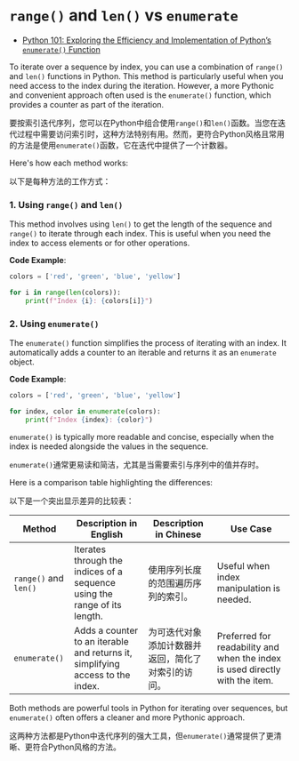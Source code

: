 # `range()` and `len()` vs `enumerate`
- [Python 101: Exploring the Efficiency and Implementation of Python’s `enumerate()` Function](https://codebitwave.com/python-101-exploring-the-efficiency-and-implementation-of-pythons-enumerate-function/)
  
To iterate over a sequence by index, you can use a combination of `range()` and `len()` functions in Python. This method is particularly useful when you need access to the index during the iteration. However, a more Pythonic and convenient approach often used is the `enumerate()` function, which provides a counter as part of the iteration.

要按索引迭代序列，您可以在Python中组合使用`range()`和`len()`函数。当您在迭代过程中需要访问索引时，这种方法特别有用。然而，更符合Python风格且常用的方法是使用`enumerate()`函数，它在迭代中提供了一个计数器。

Here's how each method works:

以下是每种方法的工作方式：

### 1. Using `range()` and `len()`

This method involves using `len()` to get the length of the sequence and `range()` to iterate through each index. This is useful when you need the index to access elements or for other operations.

**Code Example**:

```python
colors = ['red', 'green', 'blue', 'yellow']

for i in range(len(colors)):
    print(f"Index {i}: {colors[i]}")
```

### 2. Using `enumerate()`

The `enumerate()` function simplifies the process of iterating with an index. It automatically adds a counter to an iterable and returns it as an `enumerate` object.

**Code Example**:

```python
colors = ['red', 'green', 'blue', 'yellow']

for index, color in enumerate(colors):
    print(f"Index {index}: {color}")
```

`enumerate()` is typically more readable and concise, especially when the index is needed alongside the values in the sequence.

`enumerate()`通常更易读和简洁，尤其是当需要索引与序列中的值并存时。

Here is a comparison table highlighting the differences:

以下是一个突出显示差异的比较表：

| Method | Description in English | Description in Chinese | Use Case |
|--------|------------------------|------------------------|----------|
| `range()` and `len()` | Iterates through the indices of a sequence using the range of its length. | 使用序列长度的范围遍历序列的索引。 | Useful when index manipulation is needed. |
| `enumerate()` | Adds a counter to an iterable and returns it, simplifying access to the index. | 为可迭代对象添加计数器并返回，简化了对索引的访问。 | Preferred for readability and when the index is used directly with the item. |

Both methods are powerful tools in Python for iterating over sequences, but `enumerate()` often offers a cleaner and more Pythonic approach.

这两种方法都是Python中迭代序列的强大工具，但`enumerate()`通常提供了更清晰、更符合Python风格的方法。

